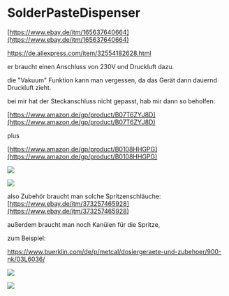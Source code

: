 # SolderPasteDispenser

[https://www.ebay.de/itm/165637640664](https://www.ebay.de/itm/165637640664)

https://de.aliexpress.com/item/32554182628.html

er braucht einen Anschluss von 230V und Druckluft dazu. 

die "Vakuum" Funktion kann man vergessen, da das Gerät dann dauernd Druckluft zieht. 

bei mir hat der Steckanschluss nicht gepasst, hab mir dann so beholfen:

[https://www.amazon.de/gp/product/B07T6ZYJ8D](https://www.amazon.de/gp/product/B07T6ZYJ8D)

plus 

[https://www.amazon.de/gp/product/B0108HHGPG](https://www.amazon.de/gp/product/B0108HHGPG)

![](https://user-images.githubusercontent.com/69573151/204136064-71392951-fe6c-4b94-8734-a278e9f005db.jpg)

![](https://user-images.githubusercontent.com/69573151/204136081-808a8119-c3af-4d6a-9eb3-c037027709f5.jpg)

also Zubehör braucht man solche Spritzenschläuche: [https://www.ebay.de/itm/373257465928](https://www.ebay.de/itm/373257465928)

außerdem braucht man noch Kanülen für die Spritze, 

zum Beispiel:

https://www.buerklin.com/de/p/metcal/dosiergeraete-und-zubehoer/900-nk/03L6036/

![](https://user-images.githubusercontent.com/69573151/203067398-06f74400-4666-48e1-b82b-5fc818da7e4d.jpg)

![](https://user-images.githubusercontent.com/69573151/203069319-194c7f4e-b3e1-4f18-981e-082103b6177b.jpg)
